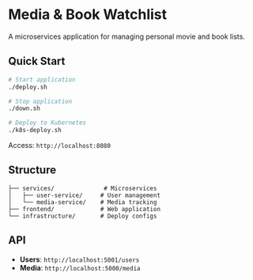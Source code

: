 # Media & Book Watchlist

A microservices application for managing personal movie and book lists.

## Quick Start

```bash
# Start application
./deploy.sh

# Stop application  
./down.sh

# Deploy to Kubernetes
./k8s-deploy.sh
```

Access: `http://localhost:8080`

## Structure

```
├── services/              # Microservices
│   ├── user-service/     # User management  
│   └── media-service/    # Media tracking
├── frontend/             # Web application
└── infrastructure/       # Deploy configs
```

## API

- **Users**: `http://localhost:5001/users`
- **Media**: `http://localhost:5000/media`